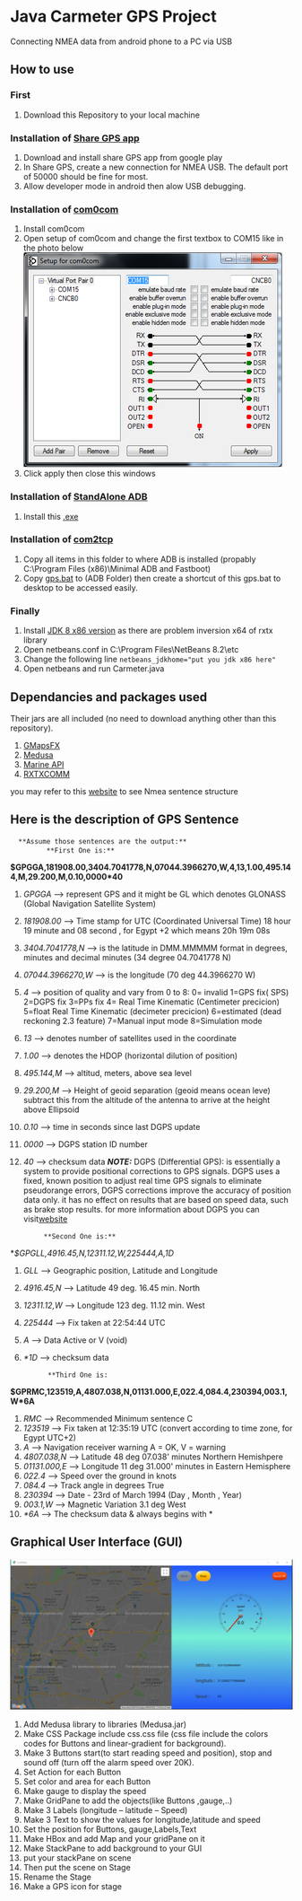 # Java Carmeter GPS Project
   Connecting NMEA data from android phone to a PC via USB
   
## **How to use**
### First
1.  Download this Repository to your local machine

### Installation of [Share GPS app](https://play.google.com/store/apps/details?id=com.jillybunch.shareGPS&hl=en)
1.	Download and install share GPS app from google play
2.	In Share GPS, create a new connection for NMEA USB. The default port of 50000 should be fine for most.
3.  Allow developer mode in android then alow USB debugging.

### Installation of [com0com](https://github.com/hananabilabd/Java-Carmeter-GPS-Project/tree/master/Dependancies/com0com-2.2.2.0-x64-fre-signed)
1.  Install com0com 
2.  Open setup of com0com and change the first textbox to COM15 like in the photo below
![alt text](https://github.com/hananabilabd/Java-Carmeter-GPS-Project/blob/master/Images/c0c-setup.png)
3.  Click apply then close this windows 

### Installation of [StandAlone ADB](https://github.com/hananabilabd/Java-Carmeter-GPS-Project/blob/master/Dependancies/minimal_adb_fastboot_v1.4.3_setup.exe)
1.  Install this [.exe](https://github.com/hananabilabd/Java-Carmeter-GPS-Project/blob/master/Dependancies/minimal_adb_fastboot_v1.4.3_setup.exe)

### Installation of [com2tcp](https://github.com/hananabilabd/Java-Carmeter-GPS-Project/tree/master/Dependancies/com2tcp-1.3.0.0-386)
1.  Copy all items in this folder to where ADB is installed (propably C:\Program Files (x86)\Minimal ADB and Fastboot)
2.  Copy [gps.bat](https://github.com/hananabilabd/Java-Carmeter-GPS-Project/blob/master/gps.bat) to (ADB Folder) then create a shortcut of this gps.bat to desktop to be accessed easily.

### Finally 
1.  Install [JDK 8 x86 version](https://www.oracle.com/technetwork/java/javase/downloads/jdk8-downloads-2133151.html) as there are problem inversion x64 of  rxtx library 
2.  Open netbeans.conf in C:\Program Files\NetBeans 8.2\etc
3.  Change the following line `netbeans_jdkhome="put you jdk x86 here"`
4.  Open netbeans and run Carmeter.java

## Dependancies and packages used 
Their jars are all included (no need to download anything other than this repository).
1.  [GMapsFX](https://github.com/rterp/GMapsFX)
2.  [Medusa](https://github.com/HanSolo/Medusa)
3.  [Marine API](https://github.com/ktuukkan/marine-api)
4.  [RXTXCOMM](http://rxtx.qbang.org/wiki/index.php/Main_Page)

you may refer to this [website](http://www.catb.org/gpsd/NMEA.html#_rmc_recommended_minimum_navigation_information) to see Nmea sentence structure


## Here is the description of GPS Sentence
      **Assume those sentences are the output:**
             **First One is:**
**$GPGGA,181908.00,3404.7041778,N,07044.3966270,W,4,13,1.00,495.144,M,29.200,M,0.10,0000*40** 
1. *GPGGA*     --> represent GPS and it might be GL which denotes GLONASS (Global Navigation Satellite System)
2. *181908.00* --> Time stamp for UTC (Coordinated Universal Time) 18 hour 19 minute and 08 second , for Egypt +2 which means 20h 19m 08s
3. *3404.7041778,N*  --> is the latitude in DMM.MMMMM format in degrees, minutes and decimal minutes (34 degree 04.7041778 N)
4. *07044.3966270,W* --> is the longitude (70 deg 44.3966270 W)
5. *4* --> position of quality and vary from 0 to 8:
0= invalid   1=GPS fix( SPS)   2=DGPS fix   3=PPs fix   4= Real Time Kinematic (Centimeter precicion)   5=float Real Time Kinematic (decimeter precicion)  6=estimated (dead reckoning 2.3 feature)    7=Manual input mode   8=Simulation mode
6. *13*   --> denotes number of satellites used in the coordinate
7. *1.00* --> denotes the HDOP (horizontal dilution of position)
8. *495.144,M* --> altitud, meters, above sea level 
9. *29.200,M*  --> Height of geoid separation (geoid means ocean leve) subtract this from the altitude of the antenna to arrive at the height above Ellipsoid
10. *0.10* --> time in seconds since last DGPS update
11. *0000* --> DGPS station ID number
12. _40_   --> checksum data 
***NOTE:*** DGPS (Differential GPS):  is essentially a system to provide positional corrections to GPS signals. DGPS uses a fixed, known position to adjust real time GPS signals to eliminate pseudorange errors, DGPS corrections improve the accuracy of position data only. it has no effect on results that are based on speed data, such as brake stop results.
for more information about DGPS you can visit[website](https://racelogic.support/01VBOX_Automotive/01General_Information/Knowledge_Base/How_does_DGPS_(Differential_GPS)_work%3F)

             **Second One is:**
**$GPGLL,4916.45,N,12311.12,W,225444,A,*1D**
1. *GLL*        --> Geographic position, Latitude and Longitude
2. *4916.45,N*  --> Latitude 49 deg. 16.45 min. North
3. *12311.12,W* --> Longitude 123 deg. 11.12 min. West
4. *225444*     --> Fix taken at 22:54:44 UTC
5. *A*          --> Data Active or V (void)
6. _*1D_        --> checksum data

             **Third One is:
**$GPRMC,123519,A,4807.038,N,01131.000,E,022.4,084.4,230394,003.1,W*6A**
1.  *RMC*         --> Recommended Minimum sentence C
2.  *123519*      --> Fix taken at 12:35:19 UTC (convert according to time zone, for Egypt UTC+2)
3.  *A*           --> Navigation receiver warning A = OK, V = warning
4.  *4807.038,N*  --> Latitude 48 deg 07.038' minutes Northern Hemishpere
5.  *01131.000,E* --> Longitude 11 deg 31.000' minutes in Eastern Hemisphere
6.  *022.4*       --> Speed over the ground in knots
7.  *084.4*       --> Track angle in degrees True
8.  *230394*      --> Date - 23rd of March 1994 (Day , Month , Year)
9.  *003.1,W*     --> Magnetic Variation 3.1 deg West
10. _*6A_         --> The checksum data & always begins with *

## Graphical User Interface (GUI)
![alt text](https://github.com/hananabilabd/Java-Carmeter-GPS-Project/blob/master/Images/gui4.PNG)
1. Add Medusa library to libraries (Medusa.jar)
2. Make CSS Package include css.css file (css file include the colors codes for Buttons and linear-gradient for background).
3. Make 3 Buttons start(to start reading speed and position), stop and sound off (turn off the alarm speed over 20K).
4. Set Action for each Button
5. Set color and area for each Button
6. Make gauge to display the speed
7. Make GridPane to add the objects(like Buttons ,gauge,..)
8. Make 3 Labels (longitude – latitude – Speed)
9. Make 3 Text to show the values for longitude,latitude and speed
10. Set the position for Buttons, gauge,Labels,Text 
11. Make HBox and add Map and your gridPane on it 
12. Make StackPane to add background to your GUI
13. put your stackPane on scene 
14. Then put the scene on Stage
15. Rename the Stage
16. Make a GPS icon for stage

